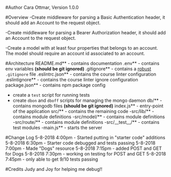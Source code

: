 #Author
Cara Ottmar, Version 1.0.0

#Overview
-Create middleware for parsing a Basic Authentication header, it should add an Account to the request object.

-Create middleware for parsing a Bearer Authorization header, it should add an Account to the request object.

-Create a model with at least four properties that belongs to an account. The model should require an account id associated to an account.

#Architecture
README.md** - contains documentation
.env** - contains env variables **(should be git ignored)**
.gitignore** - contains a [robust](http://gitignore.io) `.gitignore` file
.eslintrc.json** - contains the course linter configuration
.eslintignore** - contains the course linter ignore configuration
package.json** - contains npm package config
  - create a `test` script for running tests
  - create `dbon` and `dboff` scripts for managing the mongo daemon
db/** - contains mongodb files **(should be git ignored)**
index.js** - entry-point of the application
src/** - contains the remaining code
  -src/lib/** - contains module definitions
  -src/model/** - contains module definitions
  -src/route/** - contains module definitions
  -src/\_\_test\_\_/** - contains test modules
  -main.js** - starts the server

#Change Log
5-8-2018 4:00pm - Started putting in "starter code" additions
5-8-2018 6:30pm - Starter code debugged and tests passing
5-8-2018 7:00pm - Made "Dogs" resource
5-8-2018 7:15pm - added POST and GET for Dogs
5-8-2018 7:30pm - working on testing for POST and GET
5-8-2018 7:45pm - only able to get 9/10 tests passing


#Credits
Judy and Joy for helping me debug!! 